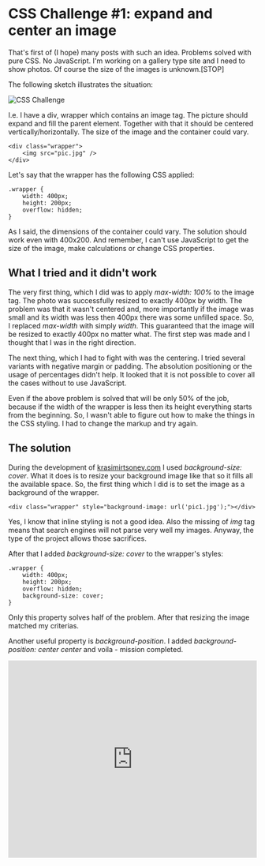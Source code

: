 # CSS Challenge #1: expand and center an image

That's first of (I hope) many posts with such an idea. Problems solved with pure CSS. No JavaScript. I'm working on a gallery type site and I need to show photos. Of course the size of the images is unknown.[STOP]

The following sketch illustrates the situation:

![CSS Challenge](http://krasimirtsonev.com/blog/articles/CSSChallenge1/img/challenge.jpg)

I.e. I have a div, wrapper which contains an image tag. The picture should expand and fill the parent element. Together with that it should be centered vertically/horizontally. The size of the image and the container could vary.

	<div class="wrapper">
		<img src="pic.jpg" />
	</div>

Let's say that the wrapper has the following CSS applied:

	.wrapper {
        width: 400px;
        height: 200px;
        overflow: hidden;
    }

As I said, the dimensions of the container could vary. The solution should work even with 400x200. And remember, I can't use JavaScript to get the size of the image, make calculations or change CSS properties.

## What I tried and it didn't work

The very first thing, which I did was to apply *max-width: 100%* to the image tag. The photo was successfully resized to exactly 400px by width. The problem was that it wasn't centered and, more importantly if the image was small and its width was less then 400px there was some unfilled space. So, I replaced *max-width* with simply *width*. This guaranteed that the image will be resized to exactly 400px no matter what. The first step was made and I thought that I was in the right direction.

The next thing, which I had to fight with was the centering. I tried several variants with negative margin or padding. The absolution positioning or the usage of percentages didn't help. It looked that it is not possible to cover all the cases without to use JavaScript.

Even if the above problem is solved that will be only 50% of the job, because if the width of the wrapper is less then its height everything starts from the beginning. So, I wasn't able to figure out how to make the things in the CSS styling. I had to change the markup and try again.

## The solution

During the development of [krasimirtsonev.com](http://krasimirtsonev.com) I used *background-size: cover*. What it does is to resize your background image like that so it fills all the available space. So, the first thing which I did is to set the image as a background of the wrapper. 

	<div class="wrapper" style="background-image: url('pic1.jpg');"></div>

Yes, I know that inline styling is not a good idea. Also the missing of *img* tag means that search engines will not parse very well my images. Anyway, the type of the project allows those sacrifices.

After that I added *background-size: cover* to the wrapper's styles:

	.wrapper {
		width: 400px;
        height: 200px;
        overflow: hidden;
        background-size: cover;
	}

Only this property solves half of the problem. After that resizing the image matched my criterias. 

Another useful property is *background-position*. I added *background-position: center center* and voila - mission completed.

<iframe width="100%" height="400" src="http://jsfiddle.net/krasimir/W7GuL/3/embedded/result,css,html/" allowfullscreen="allowfullscreen" frameborder="0"></iframe>
	